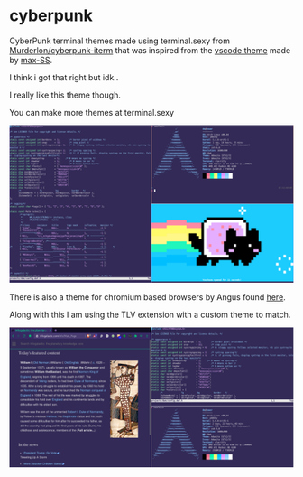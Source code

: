 # cyberpunk
CyberPunk terminal themes made using terminal.sexy from [Murderlon/cyberpunk-iterm](https://github.com/Murderlon/cyberpunk-iterm) that was inspired from the [vscode theme](https://github.com/prometheux-ar/cyberpunk) made by [max-SS](https://github.com/max-SS).

I think i got that right but idk.. 

I really like this theme though.

You can make more themes at terminal.sexy

![image](https://raw.githubusercontent.com/djorborn/cyberpunk/main/alacritty_cyberpunktheme.png)


There is also a theme for chromium based browsers by Angus found [here](https://chrome.google.com/webstore/detail/cyberpunk/ekkfihjmcoeplagmladakeignpdaecmc).

Along with this I am using the TLV extension with a custom theme to match.

![Brave with CyberPunk theme and TLV custom theme](https://raw.githubusercontent.com/djorborn/cyberpunk/main/brave_cyberpunk_tlv.png)
